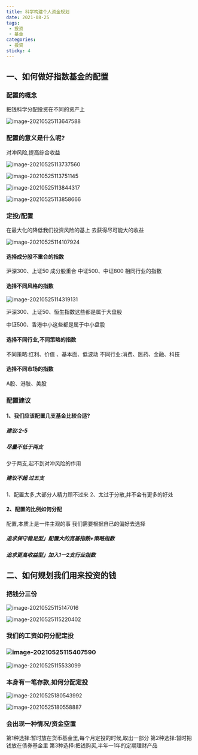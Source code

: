 ```yaml
---
title: 科学构建个人资金规划
date: 2021-08-25
tags:
 - 投资
 - 基金
categories:
 - 投资
sticky: 4
---
```


## 一、如何做好指数基金的配置

### 配置的概念

把钱科学分配投资在不同的资产上

![image-20210525113647588](./imgs/image-20210525114319131.png)

### 配置的意义是什么呢?

对冲风险,提高综合收益

![image-20210525113737560](./imgs/image-20210525113737560.png)

![image-20210525113751145](./imgs/image-20210525113751145.png)

![image-20210525113844317](./imgs/image-20210525113844317.png)

![image-20210525113858666](./imgs/image-20210525113858666.png)

### 定投/配置

在最大化的降低我们投资风险的基上
去获得尽可能大的收益

![image-20210525114107924](./imgs/image-20210525114107924.png)

#### 选择成分股不重合的指数

沪深300、上证50
成分股重合
中证500、中证800
相同行业的指数

#### 选择不同风格的指数

![image-20210525114319131](./imgs/image-20210525114319131.png)

沪深300、上证50、恒生指数这些都是属于大盘股

中证500、香港中小这些都是属于中小盘股

#### 选择不同行业,不同策略的指数

不同策略:红利、价值  、基本面、低波动
不同行业:消费、医药、金融、科技

#### 选择不同市场的指数

A股、港肢、美股

### 配置建议

#### 1、我们应该配置几支基金比较合适?

##### 建议:2-5

##### 尽量不低于两支

少于两支,起不到对冲风险的作用

##### 建议不超 过五支

1、配置太多,大部分人精力顾不过来
2、太过于分散,并不会有更多的好处

#### 2、配置的比例如何分配

配置,本质上是一件主观的事
我们需要根据自已的偏好去选择

##### 追求保守稳足型」配置大的宽基指数+策略指数

##### 追求更高收益型」加入1一2支行业指数

## 二、如何规划我们用来投资的钱

### 把钱分三份

![image-20210525115147016](./imgs/image-20210525115147016.png)

![image-20210525115220402](./imgs/image-20210525115220402.png)

### 我们的工资如何分配定投

### ![image-20210525115407590](./imgs/image-20210525115407590.png)

![image-20210525115533099](./imgs/image-20210525115533099.png)

### 本身有一笔存款,如何分配定投

![image-20210525180543992](./imgs/image-20210525180543992.png)

![image-20210525180558887](./imgs/image-20210525180558887.png)

### 会出现一种情况/资金空置

第1种选择:暂时放在货币基金里,每个月定投的时候,取出一部分
第2种选择:暂时把钱放在债券基金里
第3种选择:把钱购买,半年一1年的定期理财产品
